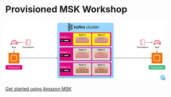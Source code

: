 # Provisioned MSK Workshop

![Get started using Amazon MSK](images/msk-provisioned-mode-example.png)

[Get started using Amazon MSK](https://docs.aws.amazon.com/msk/latest/developerguide/getting-started.html)
